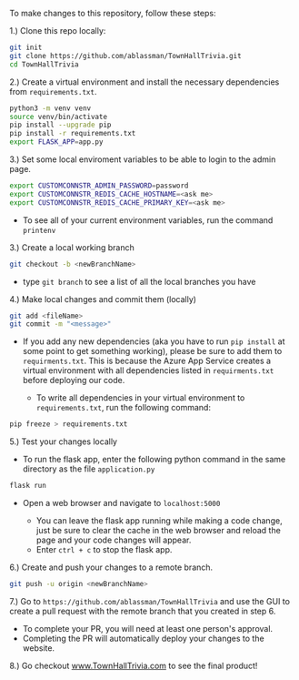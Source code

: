 To make changes to this repository, follow these steps:

1.) Clone this repo locally:
```bash
git init
git clone https://github.com/ablassman/TownHallTrivia.git
cd TownHallTrivia
```

2.) Create a virtual environment and install the necessary dependencies from ```requirements.txt```.
```bash
python3 -m venv venv
source venv/bin/activate
pip install --upgrade pip
pip install -r requirements.txt
export FLASK_APP=app.py
```

3.) Set some local enviroment variables to be able to login to the admin page.
```bash
export CUSTOMCONNSTR_ADMIN_PASSWORD=password
export CUSTOMCONNSTR_REDIS_CACHE_HOSTNAME=<ask me>
export CUSTOMCONNSTR_REDIS_CACHE_PRIMARY_KEY=<ask me>
```
  - To see all of your current environment variables, run the command ```printenv```
	
3.) Create a local working branch
```bash
git checkout -b <newBranchName>
```
  - type ```git branch``` to see a list of all the local branches you have
  
4.) Make local changes and commit them (locally)
```bash
git add <fileName>
git commit -m "<message>"
```
  - If you add any new dependencies (aka you have to run ```pip install``` at some point to get something working), please be sure to add them to ```requirments.txt```. This is because the Azure App Service creates a virtual environment with all dependencies listed in ```requirments.txt``` before deploying our code.
  
    - To write all dependencies in your virtual environment to ```requirements.txt```, run the following command:
```bash
pip freeze > requirements.txt
```

5.) Test your changes locally

  - To run the flask app, enter the following python command in the same directory as the file ```application.py```
```python
flask run
```
  - Open a web browser and navigate to ```localhost:5000```
        
    - You can leave the flask app running while making a code change, just be sure to clear the cache in the web browser and reload the page and your code changes will appear.
    - Enter ```ctrl + c``` to stop the flask app.

6.) Create and push your changes to a remote branch.
```bash
git push -u origin <newBranchName>
```

7.) Go to ```https://github.com/ablassman/TownHallTrivia``` and use the GUI to create a pull request with the remote branch that you created in step 6.

  - To complete your PR, you will need at least one person's approval.
  - Completing the PR will automatically deploy your changes to the website.
  
8.) Go checkout www.TownHallTrivia.com to see the final product!
